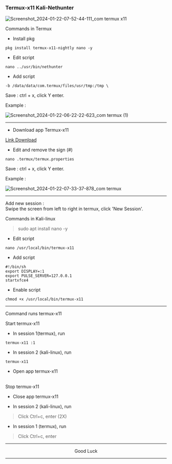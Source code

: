 ### Termux-x11 Kali-Nethunter
![Screenshot_2024-01-22-07-52-44-111_com termux x11](https://github.com/wahasa/Kali-Nethunter/assets/69626847/09d2bb8c-395a-447e-b80e-853d5cdfc696)

Commands in Termux
* Install pkg
```
pkg install termux-x11-nightly nano -y
```

* Edit script
```
nano ../usr/bin/nethunter
```

* Add script
```
-b /data/data/com.termux/files/usr/tmp:/tmp \
```
Save : ctrl + x, click Y enter.

Example :

![Screenshot_2024-01-22-06-22-22-623_com termux (1)](https://github.com/wahasa/Kali-Nethunter/assets/69626847/df77f931-29b4-460f-8eb9-6cc7b262e502)

---
* Download app Termux-x11

[Link Download](https://github.com/termux/termux-x11/releases)

* Edit and remove the sign (#)
```
nano .termux/termux.properties
```

Save : ctrl + x, click Y enter.

Example :

![Screenshot_2024-01-22-07-33-37-878_com termux](https://github.com/wahasa/Kali-Nethunter/assets/69626847/4dc5b01f-ea37-4b86-80c4-e8709734ea73)

---
Add new session :</br>
Swipe the screen from left to right in termux, click 'New Session'.

Commands in Kali-linux
> sudo apt install nano -y

* Edit script
```
nano /usr/local/bin/termux-x11
```

* Add script
```
#!/bin/sh
export DISPLAY=:1
export PULSE_SERVER=127.0.0.1
startxfce4
```

* Enable script
```
chmod +x /usr/local/bin/termux-x11
```

---
Command runs termux-x11

Start termux-x11
* In session 1(termux), run
```
termux-x11 :1
```

* In session 2 (kali-linux), run
```
termux-x11
```
* Open app termux-x11

</br>
Stop termux-x11

* Close app termux-x11

* In session 2 (kali-linux), run
> Click Ctrl+c, enter (2X)

* In session 1 (termux), run
> Click Ctrl+c, enter

---
<p align="center">Good Luck</p>

---
